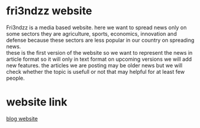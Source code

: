 # fri3ndzz website
Fri3ndzz is a media based website. here we want to spread news only on some sectors they are agriculture, sports, economics, innovation and defense because these sectors are less popular in our country on spreading news.<br>
these is the first version of the website so we want to represent the news in article format so it will only in text format on upcoming versions we will add new features. the articles we are posting may be older news but we will check whether the topic is usefull or not that may helpful for at least few people. 

# website link
[blog website](http://www.fri3ndzz.epizy.com)
